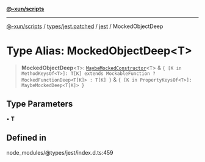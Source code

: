 [**@-xun/scripts**](../../../../../README.md)

***

[@-xun/scripts](../../../../../README.md) / [types/jest.patched](../../../README.md) / [jest](../README.md) / MockedObjectDeep

# Type Alias: MockedObjectDeep\<T\>

> **MockedObjectDeep**\<`T`\>: [`MaybeMockedConstructor`](MaybeMockedConstructor.md)\<`T`\> & `{ [K in MethodKeysOf<T>]: T[K] extends MockableFunction ? MockedFunctionDeep<T[K]> : T[K] }` & `{ [K in PropertyKeysOf<T>]: MaybeMockedDeep<T[K]> }`

## Type Parameters

• **T**

## Defined in

node\_modules/@types/jest/index.d.ts:459
